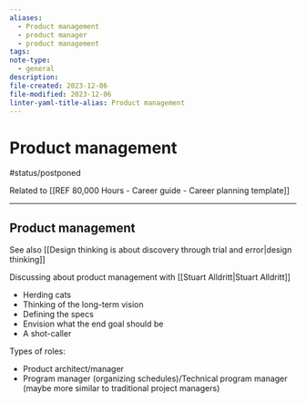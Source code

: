 ```yaml
---
aliases:
  - Product management
  - product manager
  - product management
tags: 
note-type:
  - general
description: 
file-created: 2023-12-06
file-modified: 2023-12-06
linter-yaml-title-alias: Product management
---
```


# Product management

#status/postponed

Related to [[REF 80,000 Hours - Career guide - Career planning template]]

---

## Product management

See also [[Design thinking is about discovery through trial and error|design thinking]]

Discussing about product management with [[Stuart Alldritt|Stuart Alldritt]]
- Herding cats
- Thinking of the long-term vision
- Defining the specs
- Envision what the end goal should be
- A shot-caller

Types of roles:
- Product architect/manager
- Program manager (organizing schedules)/Technical program manager (maybe more similar to traditional project managers)
